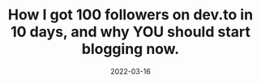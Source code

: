 ---
title: 'How I got 100 followers on dev.to in 10 days, and why YOU should start blogging now. '
description: 'First of all, THANK YOU SO MUCH FOR 100 FOLLOWERS. Its the most number of followers I have on ANY platform - 61 on twitter, 30 on Github'
date: 2022-03-16
categories: ['experience']
external: 'https://dev.to/dhravya/how-i-got-100-followers-on-devto-in-10-days-and-why-you-should-start-blogging-now-362b'
time: 3
ogImage: ./og-image.jpg
---